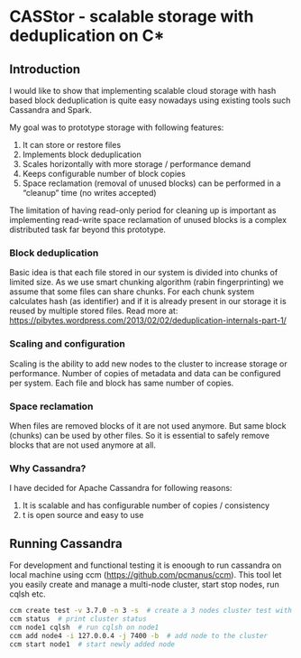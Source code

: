 # CASStor - scalable storage with deduplication on C*

## Introduction
I would like to show that implementing scalable cloud storage with hash based block deduplication 
is quite easy nowadays using existing tools such Cassandra and Spark. 

My goal was to prototype storage with following features:

1. It can store or restore files
2. Implements block deduplication
3. Scales horizontally with more storage / performance demand
4. Keeps configurable number of block copies
5. Space reclamation (removal of unused blocks) can be performed in a “cleanup” time (no writes accepted)

The limitation of having read-only period for cleaning up is important 
as implementing read-write space reclamation of unused blocks is a complex distributed task far beyond this prototype.

### Block deduplication
Basic idea is that each file stored in our system is divided into chunks of limited size. 
As we use smart chunking algorithm (rabin fingerprinting) we assume that some files can share chunks. 
For each chunk system calculates hash (as identifier) and if it is already present in our storage 
it is reused by multiple stored files.
Read more at: https://pibytes.wordpress.com/2013/02/02/deduplication-internals-part-1/

### Scaling and configuration
Scaling is the ability to add new nodes to the cluster to increase storage or performance.
Number of copies of metadata and data can be configured per system.
Each file and block has same number of copies.

### Space reclamation
When files are removed blocks of it are not used anymore. 
But same block (chunks) can be used by other files. 
So it is essential to safely remove blocks that are not used anymore at all.

### Why Cassandra?
I have decided for Apache Cassandra for following reasons:

1. It is scalable and has configurable number of copies / consistency
2. t is open source and easy to use

## Running Cassandra

For development and functional testing it is enoough to run cassandra on local machine using ccm (https://github.com/pcmanus/ccm).  This tool let you easily create and manage a multi-node cluster, start stop nodes, run cqlsh etc.

```bash
ccm create test -v 3.7.0 -n 3 -s  # create a 3 nodes cluster test with C* version 3.7.0 `
ccm status  # print cluster status
ccm node1 cqlsh  # run cqlsh on node1
ccm add node4 -i 127.0.0.4 -j 7400 -b  # add node to the cluster
ccm start node1  # start newly added node
```
